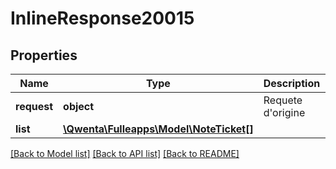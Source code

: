 # InlineResponse20015

## Properties
Name | Type | Description | Notes
------------ | ------------- | ------------- | -------------
**request** | **object** | Requete d&#x27;origine | [optional] 
**list** | [**\Qwenta\Fulleapps\Model\NoteTicket[]**](NoteTicket.md) |  | [optional] 

[[Back to Model list]](../../README.md#documentation-for-models) [[Back to API list]](../../README.md#documentation-for-api-endpoints) [[Back to README]](../../README.md)

